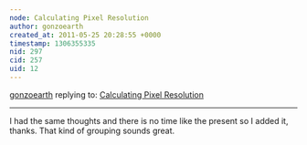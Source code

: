 ```yaml
---
node: Calculating Pixel Resolution
author: gonzoearth
created_at: 2011-05-25 20:28:55 +0000
timestamp: 1306355335
nid: 297
cid: 257
uid: 12
---
```




[gonzoearth](../profile/gonzoearth) replying to: [Calculating Pixel Resolution](../notes/gonzoearth/5-25-2011/calculating-pixel-resolution)

----
I had the same thoughts and there is no time like the present so I added it, thanks. That kind of grouping sounds great.